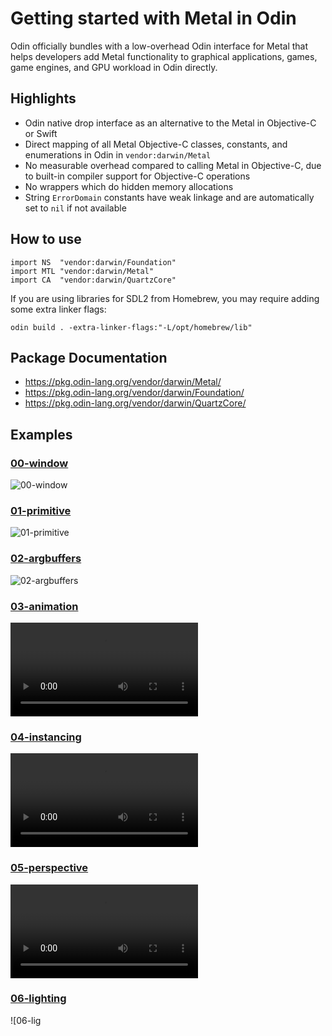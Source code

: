 # Getting started with Metal in Odin

Odin officially bundles with a low-overhead Odin interface for Metal that helps developers add Metal functionality to graphical applications, games, game engines, and GPU workload in Odin directly.

## Highlights

* Odin native drop interface as an alternative to the Metal in Objective-C or Swift
* Direct mapping of all Metal Objective-C classes, constants, and enumerations in Odin in `vendor:darwin/Metal`
* No measurable overhead compared to calling Metal in Objective-C, due to built-in compiler support for Objective-C operations
* No wrappers which do hidden memory allocations
* String `ErrorDomain` constants have weak linkage and are automatically set to `nil` if not available

## How to use

```odin
import NS  "vendor:darwin/Foundation"
import MTL "vendor:darwin/Metal"
import CA  "vendor:darwin/QuartzCore"
```

If you are using libraries for SDL2 from Homebrew, you may require adding some extra linker flags:
```
odin build . -extra-linker-flags:"-L/opt/homebrew/lib"
```

## Package Documentation

* https://pkg.odin-lang.org/vendor/darwin/Metal/
* https://pkg.odin-lang.org/vendor/darwin/Foundation/
* https://pkg.odin-lang.org/vendor/darwin/QuartzCore/

## Examples

### [00-window](https://github.com/odin-lang/examples/tree/master/learn_metal/00-window)

![00-window](https://user-images.githubusercontent.com/3338141/163404425-9e41168c-8f7f-4fd7-b7d9-c1c44a1d3870.png)

### [01-primitive](https://github.com/odin-lang/examples/tree/master/learn_metal/01-primitive)

![01-primitive](https://user-images.githubusercontent.com/3338141/163404549-0ece2502-1890-4bf6-b816-c0de3bfff303.png)

### [02-argbuffers](https://github.com/odin-lang/examples/tree/master/learn_metal/02-argbuffers)

![02-argbuffers](https://user-images.githubusercontent.com/3338141/163404646-bbb50869-303a-44d3-b039-1cc2d14b976e.png)

### [03-animation](https://github.com/odin-lang/examples/tree/master/learn_metal/03-animation)

![03-animation](https://user-images.githubusercontent.com/3338141/163406377-9bffb411-b0e5-4c8f-b50f-a2fc20abfa55.mp4)

### [04-instancing](https://github.com/odin-lang/examples/tree/master/learn_metal/04-instancing)

![04-instancing](https://user-images.githubusercontent.com/3338141/163406745-e9e965a9-f187-4dbe-915e-096766a30e17.mp4)

### [05-perspective](https://github.com/odin-lang/examples/tree/master/learn_metal/05-perspective)

![05-perspective](https://user-images.githubusercontent.com/3338141/163406890-b6e96463-4754-4f7f-b223-95e4dde73be3.mp4)

### [06-lighting](https://github.com/odin-lang/examples/tree/master/learn_metal/06-lighting)

![06-lig